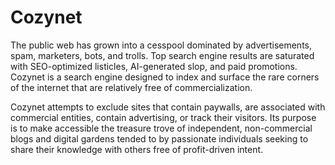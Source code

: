 # Cozynet

The public web has grown into a cesspool dominated by advertisements, spam,
marketers, bots, and trolls. Top search engine results are saturated with
SEO-optimized listicles, AI-generated slop, and paid promotions. Cozynet is a
search engine designed to index and surface the rare corners of the internet
that are relatively free of commercialization.

Cozynet attempts to exclude sites that contain paywalls, are associated
with commercial entities, contain advertising, or track their visitors. Its
purpose is to make accessible the treasure trove of independent, non-commercial
blogs and digital gardens tended to by passionate individuals seeking to share
their knowledge with others free of profit-driven intent.
